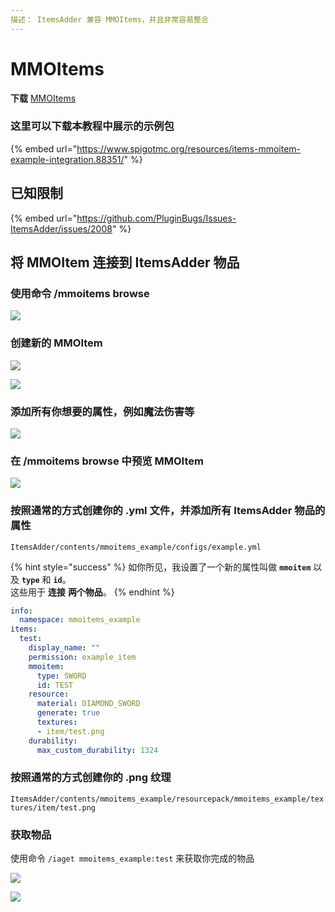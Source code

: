 ```yaml
---
描述： ItemsAdder 兼容 MMOItems，并且非常容易整合
---
```


# MMOItems

**下载** [MMOItems](https://www.spigotmc.org/resources/mmoitems-premium.39267/)

### 这里可以下载本教程中展示的示例包

{% embed url="https://www.spigotmc.org/resources/items-mmoitem-example-integration.88351/" %}

## 已知限制

{% embed url="https://github.com/PluginBugs/Issues-ItemsAdder/issues/2008" %}

## 将 MMOItem 连接到 ItemsAdder 物品

### 使用命令 /mmoitems browse

![](<../../../.gitbook/assets/image_(25).png>)

### 创建新的 MMOItem

![](<../../../.gitbook/assets/image_(26).png>)

![](<../../../.gitbook/assets/image_(29).png>)

### 添加所有你想要的属性，例如魔法伤害等

![](<../../../.gitbook/assets/image_(28).png>)

### 在 /mmoitems browse 中预览 MMOItem

![](<../../../.gitbook/assets/image_(30).png>)

### 按照通常的方式创建你的 .yml 文件，并添加所有 ItemsAdder 物品的属性

`ItemsAdder/contents/mmoitems_example/configs/example.yml`

{% hint style="success" %}
如你所见，我设置了一个新的属性叫做 **`mmoitem`** 以及 **`type`** 和 **`id`**。\
这些用于 **连接** **两个物品**。
{% endhint %}

```yaml
info:
  namespace: mmoitems_example
items:
  test:
    display_name: ""
    permission: example_item
    mmoitem:
      type: SWORD
      id: TEST
    resource:
      material: DIAMOND_SWORD
      generate: true
      textures:
      - item/test.png
    durability:
      max_custom_durability: 1324
```

### 按照通常的方式创建你的 .png 纹理

`ItemsAdder/contents/mmoitems_example/resourcepack/mmoitems_example/textures/item/test.png`

### 获取物品

使用命令 `/iaget mmoitems_example:test` 来获取你完成的物品

![](<../../../.gitbook/assets/image_(33).png>)

![](<../../../.gitbook/assets/image_(34).png>)
